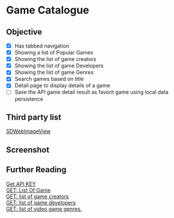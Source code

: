 # Game Catalogue

## Objective
- [x] Has tabbed navigation
- [x] Showing a list of Popular Games   
- [x] Showing the list of game creators
- [x] Showing the list of game Developers
- [x] Showing the list of game Genres
- [x] Search games based on title
- [x] Detail page to display details of a game
- [ ] Save the API game detail result as favorit game using local data persistence
## Third party list
[SDWebImageView](https://cocoapods.org/pods/SDWebImage)<br>

## Screenshot
## Further Reading
[Get API KEY](https://rawg.io/apidocs)<br>
[GET: List Of Game](https://api.rawg.io/docs/#operation/games_list)<br>
[GET: list of game creators](https://api.rawg.io/docs/#operation/creators_list)<br>
[GET: list of game developers](https://api.rawg.io/docs/#operation/developers_list)<br>
[GET: list of video game genres.](https://api.rawg.io/docs/#operation/genres_list)<br>
